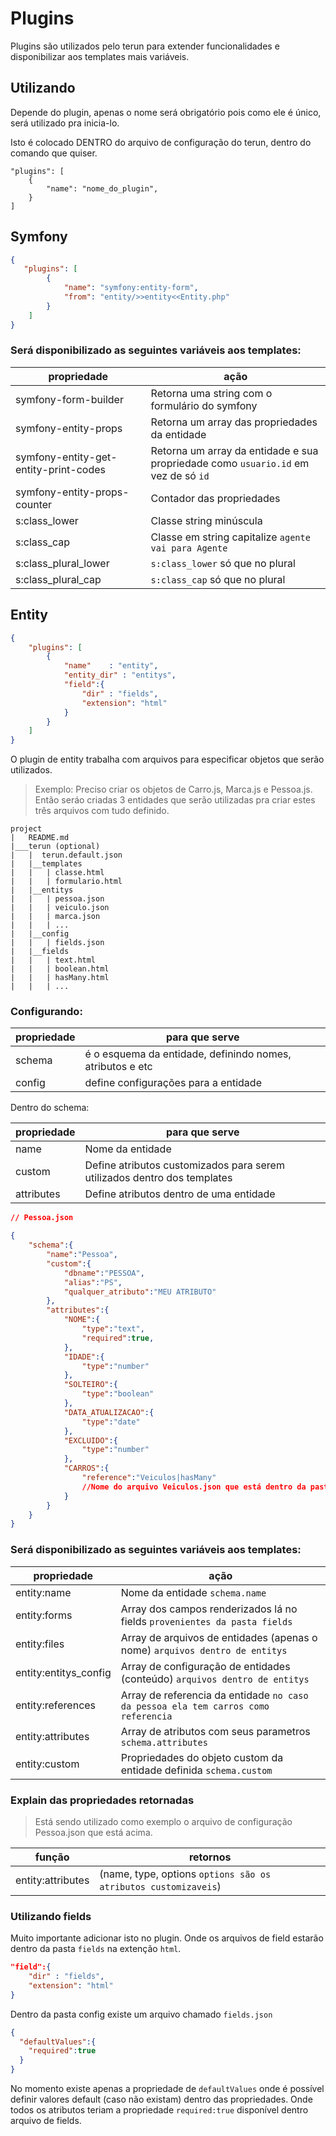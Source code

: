 # Plugins

Plugins são utilizados pelo terun para extender funcionalidades e disponibilizar aos templates mais variáveis.

## Utilizando

Depende do plugin, apenas o nome será obrigatório pois como ele é único, será utilizado pra inicia-lo.

Isto é colocado DENTRO do arquivo de configuração do terun, dentro do comando que quiser.

```
"plugins": [
    {
        "name": "nome_do_plugin",
    }
]
```

## Symfony

```json
{
   "plugins": [
        {
            "name": "symfony:entity-form",
            "from": "entity/>>entity<<Entity.php"
        }
    ]
}
```

### Será disponibilizado as seguintes variáveis aos templates:

|propriedade| ação|
|----------|-----|
|symfony-form-builder|Retorna uma string com o formulário do symfony|
|symfony-entity-props|Retorna um array das propriedades da entidade|
|symfony-entity-get-entity-print-codes|Retorna um array da entidade e sua propriedade como `usuario.id` em vez de só `id`|
|symfony-entity-props-counter|Contador das propriedades|
|s:class_lower|Classe string minúscula|
|s:class_cap|Classe em string capitalize `agente vai para Agente`|
|s:class_plural_lower|`s:class_lower` só que no plural|
|s:class_plural_cap|`s:class_cap` só que no plural|


## Entity

```json
{
    "plugins": [
        {
            "name"    : "entity",
            "entity_dir" : "entitys",
            "field":{
                "dir" : "fields",
                "extension": "html"
            }
        }
    ]
}
```

O plugin de entity trabalha com arquivos para especificar objetos que serão utilizados.

> Exemplo: Preciso criar os objetos de Carro.js, Marca.js e Pessoa.js. Então seráo criadas 3 entidades que serão utilizadas pra criar estes três arquivos com tudo definido.

```
project
|   README.md
|___terun (optional)
|   |  terun.default.json
|   |__templates
|   |   | classe.html
|   |   | formulario.html
|   |__entitys
|   |   | pessoa.json
|   |   | veiculo.json
|   |   | marca.json
|   |   | ...
|   |__config
|   |   | fields.json
|   |__fields
|   |   | text.html
|   |   | boolean.html
|   |   | hasMany.html
|   |   | ...
```

### Configurando:

|propriedade| para que serve|
|----------|-----|
|schema|é o esquema da entidade, definindo nomes, atributos e etc|
|config|define configurações para a entidade|

Dentro do schema:

|propriedade| para que serve|
|----------|-----|
|name|Nome da entidade|
|custom|Define atributos customizados para serem utilizados dentro dos templates|
|attributes|Define atributos dentro de uma entidade|

```json
// Pessoa.json

{
    "schema":{
        "name":"Pessoa",
        "custom":{
            "dbname":"PESSOA",
            "alias":"PS",
            "qualquer_atributo":"MEU ATRIBUTO"
        },
        "attributes":{
            "NOME":{
                "type":"text",
                "required":true,
            },
            "IDADE":{
                "type":"number"
            },
            "SOLTEIRO":{
                "type":"boolean"
            },
            "DATA_ATUALIZACAO":{
                "type":"date"
            },
            "EXCLUIDO":{
                "type":"number"
            },
            "CARROS":{
                "reference":"Veiculos|hasMany"
                //Nome do arquivo Veiculos.json que está dentro da pasta entitys
            }
        }
    }
}
```

### Será disponibilizado as seguintes variáveis aos templates:

|propriedade| ação|
|----------|-----|
|entity:name|Nome da entidade `schema.name`|
|entity:forms|Array dos campos renderizados lá no fields `provenientes da pasta fields`|
|entity:files|Array de arquivos de entidades (apenas o nome) `arquivos dentro de entitys`|
|entity:entitys_config|Array de configuração de entidades (conteúdo) `arquivos dentro de entitys`|
|entity:references|Array de referencia da entidade `no caso da pessoa ela tem carros como referencia`|
|entity:attributes|Array de atributos com seus parametros `schema.attributes`|
|entity:custom|Propriedades do objeto custom da entidade definida `schema.custom`|


### Explain das propriedades retornadas
> Está sendo utilizado como exemplo o arquivo de configuração Pessoa.json que está acima.

| função | retornos |
|----------|-----|
| entity:attributes | (name, type, options `options são os atributos customizaveis`) |


### Utilizando fields

Muito importante adicionar isto no plugin. Onde os arquivos de field estarão dentro da pasta `fields` na extenção `html`.

```json
"field":{
    "dir" : "fields",
    "extension": "html"
}
```

Dentro da pasta config existe um arquivo chamado `fields.json`

```json
{
  "defaultValues":{
    "required":true
  }
}
```

No momento existe apenas a propriedade de `defaultValues` onde é possível definir valores default (caso não existam) dentro das propriedades. Onde todos os atributos teriam a propriedade `required:true` disponível dentro arquivo de fields.
